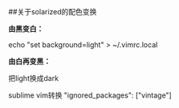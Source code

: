 ##关于solarized的配色变换

**由黑变白：**

echo "set background=light" > ~/.vimrc.local

**由白再变黑：**

把light换成dark

sublime vim转换
"ignored_packages": ["vintage"]


